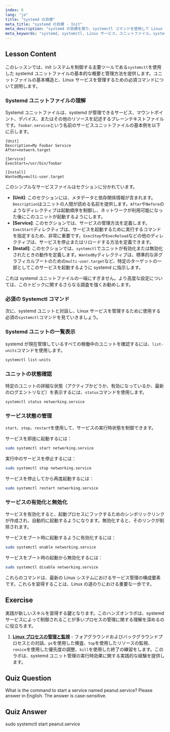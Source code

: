 ```yaml
---
index: 6
lang: "ja"
title: "systemd の目標"
meta_title: "systemd の目標 - Init"
meta_description: "systemd の目標を探り、systemctl コマンドを使用して Linux サービスを管理する方法を学びます。このガイドでは、systemd ユニットファイルの基本、サービスの起動、停止、有効化の方法、およびステータスの表示について説明します。"
meta_keywords: "systemd, systemctl, Linux サービス，ユニットファイル，systemd の目標，サービス管理，systemd ユニット，初心者，チュートリアル，ガイド，Linux コマンド"
---
```


## Lesson Content

このレッスンでは、init システムを制御する主要ツールである`systemctl`を使用した systemd ユニットファイルの基本的な概要と管理方法を提供します。ユニットファイルの基本構造と、Linux サービスを管理するための必須コマンドについて説明します。

### Systemd ユニットファイルの理解

Systemd ユニットファイルは、systemd が管理できるサービス、マウントポイント、デバイス、またはその他のリソースを記述するプレーンテキストファイルです。`foobar.service`という名前のサービスユニットファイルの基本例を以下に示します。

```
[Unit]
Description=My Foobar Service
After=network.target

[Service]
ExecStart=/usr/bin/foobar

[Install]
WantedBy=multi-user.target
```

このシンプルなサービスファイルはセクションに分かれています。

- **[Unit]**: このセクションには、メタデータと依存関係情報が含まれます。`Description`はユニットの人間が読める名前を提供します。`After`や`Before`のようなディレクティブは起動順序を制御し、ネットワークが利用可能になった後にこのユニットが起動するようにします。
- **[Service]**: このセクションでは、サービスの管理方法を定義します。`ExecStart`ディレクティブは、サービスを起動するために実行するコマンドを指定するため、非常に重要です。`ExecStop`や`ExecReload`などの他のディレクティブは、サービスを停止またはリロードする方法を定義できます。
- **[Install]**: このセクションでは、`systemctl`でユニットが有効化または無効化されたときの動作を定義します。`WantedBy`ディレクティブは、標準的な非グラフィカルブートのための`multi-user.target`など、特定のターゲットの一部としてこのサービスを起動するように systemd に指示します。

これは systemd ユニットファイルの一端にすぎません。より高度な設定については、このトピックに関するさらなる調査を強くお勧めします。

### 必須の Systemctl コマンド

次に、systemd ユニットと対話し、Linux サービスを管理するために使用する必須の`systemctl`コマンドを見ていきましょう。

### Systemd ユニットの一覧表示

systemd が現在管理しているすべての稼働中のユニットを確認するには、`list-units`コマンドを使用します。

```bash
systemctl list-units
```

### ユニットの状態確認

特定のユニットの詳細な状態（アクティブかどうか、有効になっているか、最新のログエントリなど）を表示するには、`status`コマンドを使用します。

```bash
systemctl status networking.service
```

### サービス状態の管理

`start`、`stop`、`restart`を使用して、サービスの実行時状態を制御できます。

サービスを即座に起動するには：

```bash
sudo systemctl start networking.service
```

実行中のサービスを停止するには：

```bash
sudo systemctl stop networking.service
```

サービスを停止してから再度起動するには：

```bash
sudo systemctl restart networking.service
```

### サービスの有効化と無効化

サービスを有効化すると、起動プロセスにフックするためのシンボリックリンクが作成され、自動的に起動するようになります。無効化すると、そのリンクが削除されます。

サービスをブート時に起動するように有効化するには：

```bash
sudo systemctl enable networking.service
```

サービスをブート時の起動から無効化するには：

```bash
sudo systemctl disable networking.service
```

これらのコマンドは、最新の Linux システムにおけるサービス管理の構成要素です。これらを習得することは、Linux の道のりにおける重要な一歩です。

## Exercise

実践が新しいスキルを習得する鍵となります。このハンズオンラボは、systemd サービスによって制御されることが多いプロセスの管理に関する理解を深めるのに役立ちます。

1. **[Linux プロセスの管理と監視](https://labex.io/ja/labs/comptia-manage-and-monitor-linux-processes-590864)** - フォアグラウンドおよびバックグラウンドプロセスとの対話、`ps`を使用した検査、`top`を使用したリソースの監視、`renice`を使用した優先度の調整、`kill`を使用した終了の練習をします。このラボは、systemd ユニット管理の実行時効果に関する実践的な経験を提供します。

## Quiz Question

What is the command to start a service named peanut.service? Please answer in English. The answer is case-sensitive.

## Quiz Answer

sudo systemctl start peanut.service
